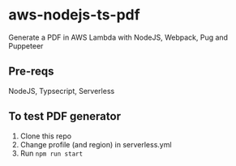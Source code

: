 # aws-nodejs-ts-pdf
Generate a PDF in AWS Lambda with NodeJS, Webpack, Pug and Puppeteer

## Pre-reqs
NodeJS, Typsecript, Serverless

## To test PDF generator
1. Clone this repo
2. Change profile (and region) in serverless.yml
3. Run `npm run start`
